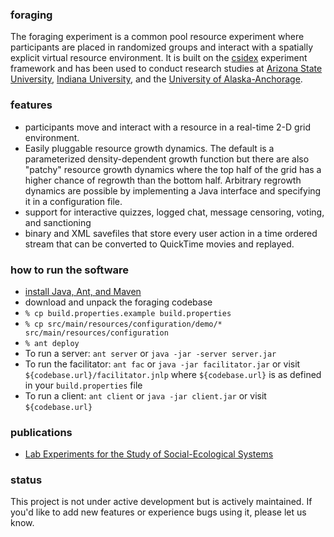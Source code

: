 ### foraging

The foraging experiment is a common pool resource experiment where participants are placed in randomized groups and
interact with a spatially explicit virtual resource environment. It is built on the
[csidex](http://bitbucket.org/virtualcommons/csidex) experiment framework and has been used to conduct research studies
at [Arizona State University](http://www.asu.edu), [Indiana University](http://www.iu.edu), and the [University of Alaska-Anchorage](http://www.uaa.alaska.edu).

### features

* participants move and interact with a resource in a real-time 2-D grid environment. 
* Easily pluggable resource growth dynamics. The default is a parameterized density-dependent growth function but there
  are also "patchy" resource growth dynamics where the top half of the grid has a higher chance of regrowth than the
  bottom half. Arbitrary regrowth dynamics are possible by implementing a Java interface and specifying it in a
  configuration file.
* support for interactive quizzes, logged chat, message censoring, voting, and sanctioning
* binary and XML savefiles that store every user action in a time ordered stream that can be converted to QuickTime
  movies and replayed.

### how to run the software

* [install Java, Ant, and Maven](https://bitbucket.org/virtualcommons/csidex/wiki/Home)
* download and unpack the foraging codebase
* `% cp build.properties.example build.properties`
* `% cp src/main/resources/configuration/demo/* src/main/resources/configuration`
* `% ant deploy`
* To run a server: `ant server` or `java -jar -server server.jar`
* To run the facilitator: `ant fac` or `java -jar facilitator.jar` or visit `${codebase.url}/facilitator.jnlp` where `${codebase.url}` is as defined in your `build.properties` file 
* To run a client:  `ant client` or `java -jar client.jar` or visit `${codebase.url}`

### publications

* [Lab Experiments for the Study of Social-Ecological Systems](http://www.sciencemag.org/cgi/content/abstract/328/5978/613)

### status
This project is not under active development but is actively maintained. If you'd like to add new features or experience
bugs using it, please let us know.
